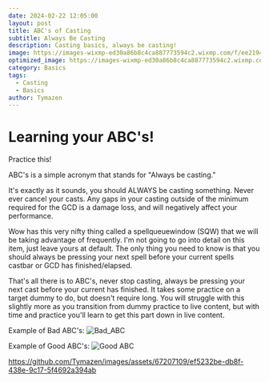 ```yaml
---
date: 2024-02-22 12:05:00
layout: post
title: ABC's of Casting
subtitle: Always Be Casting
description: Casting basics, always be casting!
image: https://images-wixmp-ed30a86b8c4ca887773594c2.wixmp.com/f/ee219434-7993-43a9-98d6-238ee165ae53/dft5d4o-0c5fa4f0-4fe0-4b2e-b8bc-b88b7442de36.png/v1/fill/w_894,h_894,q_70,strp/byan_warcraft_mage_art_book_style_fire_element_a0b_by_byanel_dft5d4o-pre.jpg?token=eyJ0eXAiOiJKV1QiLCJhbGciOiJIUzI1NiJ9.eyJzdWIiOiJ1cm46YXBwOjdlMGQxODg5ODIyNjQzNzNhNWYwZDQxNWVhMGQyNmUwIiwiaXNzIjoidXJuOmFwcDo3ZTBkMTg4OTgyMjY0MzczYTVmMGQ0MTVlYTBkMjZlMCIsIm9iaiI6W1t7ImhlaWdodCI6Ijw9MTAyNCIsInBhdGgiOiJcL2ZcL2VlMjE5NDM0LTc5OTMtNDNhOS05OGQ2LTIzOGVlMTY1YWU1M1wvZGZ0NWQ0by0wYzVmYTRmMC00ZmUwLTRiMmUtYjhiYy1iODhiNzQ0MmRlMzYucG5nIiwid2lkdGgiOiI8PTEwMjQifV1dLCJhdWQiOlsidXJuOnNlcnZpY2U6aW1hZ2Uub3BlcmF0aW9ucyJdfQ.uhHjM8IzBweR9hGdUGTOgZBxPEj5lY-_L-GQIj1-5GM
optimized_image: https://images-wixmp-ed30a86b8c4ca887773594c2.wixmp.com/f/ee219434-7993-43a9-98d6-238ee165ae53/dft5d4o-0c5fa4f0-4fe0-4b2e-b8bc-b88b7442de36.png/v1/fill/w_894,h_894,q_70,strp/byan_warcraft_mage_art_book_style_fire_element_a0b_by_byanel_dft5d4o-pre.jpg?token=eyJ0eXAiOiJKV1QiLCJhbGciOiJIUzI1NiJ9.eyJzdWIiOiJ1cm46YXBwOjdlMGQxODg5ODIyNjQzNzNhNWYwZDQxNWVhMGQyNmUwIiwiaXNzIjoidXJuOmFwcDo3ZTBkMTg4OTgyMjY0MzczYTVmMGQ0MTVlYTBkMjZlMCIsIm9iaiI6W1t7ImhlaWdodCI6Ijw9MTAyNCIsInBhdGgiOiJcL2ZcL2VlMjE5NDM0LTc5OTMtNDNhOS05OGQ2LTIzOGVlMTY1YWU1M1wvZGZ0NWQ0by0wYzVmYTRmMC00ZmUwLTRiMmUtYjhiYy1iODhiNzQ0MmRlMzYucG5nIiwid2lkdGgiOiI8PTEwMjQifV1dLCJhdWQiOlsidXJuOnNlcnZpY2U6aW1hZ2Uub3BlcmF0aW9ucyJdfQ.uhHjM8IzBweR9hGdUGTOgZBxPEj5lY-_L-GQIj1-5GM
category: Basics
tags:
  - Casting
  - Basics
author: Tymazen
---
```

# Learning your ABC's!
Practice this!

ABC's is a simple acronym that stands for "Always be casting."

It's exactly as it sounds, you should ALWAYS be casting something. Never ever cancel your casts. Any gaps in your casting outside of the minimum required for the GCD is a damage loss, and will negatively affect your performance.

Wow has this very nifty thing called a spellqueuewindow (SQW) that we will be taking advantage of frequently. I'm not going to go into detail on this item, just leave yours at default. The only thing you need to know is that you should always be pressing your next spell before your current spells castbar or GCD has finished/elapsed.

That's all there is to ABC's, never stop casting, always be pressing your next cast before your current has finished. It takes some practice on a target dummy to do, but doesn't require long. You will struggle with this slightly more as you transition from dummy practice to live content, but with time and practice you'll learn to get this part down in live content.

Example of Bad ABC's:
![Bad_ABC](https://github.com/Tymazen/images/assets/67207109/692b013c-7787-4f47-a153-599957e94d4c)

Example of Good ABC's:
![Good ABC](https://github.com/Tymazen/images/assets/67207109/0f2199ce-dc69-4df3-86e8-3ec431688f19)

https://github.com/Tymazen/images/assets/67207109/ef5232be-db8f-438e-9c17-5f4692a394ab
